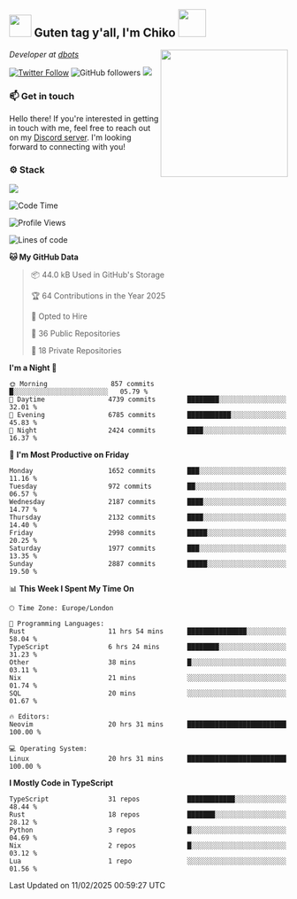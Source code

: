 <h2><img src="https://cdn.discordapp.com/emojis/1100181376730402906.gif?quality=lossless" width="40"> Guten tag y'all, I'm Chiko <img src="https://a.ppy.sh/15907233" width="50"></h2>
<a href="https://cataas.com"><img align='right' src="https://cataas.com/cat" width="230"></a>
<p><em>Developer at <a href="https://github.com/dbotsfun">dbots</a></em></p>

[![Twitter Follow](https://img.shields.io/twitter/follow/chikoxq?label=Follow)](https://twitter.com/intent/follow?screen_name=chikoxq)
![GitHub followers](https://img.shields.io/github/followers/chikof?label=Follow&style=social)
![](https://komarev.com/ghpvc/?username=chikof&color=blue)

### 📫 Get in touch
Hello there! If you're interested in getting in touch with me, feel free to reach out on my [Discord server](https://discord.gg/sejc7TnX6N). I'm looking forward to connecting with you!

### ⚙️ Stack
[![](https://skillicons.dev/icons?i=git,kubernetes,docker,js,ts,cloudflare,css,deno,express,graphql,html,mongodb,nestjs,py,react,apollo,bash,java,lua,nextjs,netlify,nodejs,ps,powershell,rust,neovim,tauri,sentry,postgres,tailwind,prisma,actix,workers)](https://skillicons.dev)

<!--START_SECTION:waka-->
![Code Time](http://img.shields.io/badge/Code%20Time-2%2C088%20hrs%206%20mins-blue)

![Profile Views](http://img.shields.io/badge/Profile%20Views-0-blue)

![Lines of code](https://img.shields.io/badge/From%20Hello%20World%20I%27ve%20Written-8.7%20million%20lines%20of%20code-blue)

**🐱 My GitHub Data** 

> 📦 44.0 kB Used in GitHub's Storage 
 > 
> 🏆 64 Contributions in the Year 2025
 > 
> 💼 Opted to Hire
 > 
> 📜 36 Public Repositories 
 > 
> 🔑 18 Private Repositories 
 > 
**I'm a Night 🦉** 

```text
🌞 Morning                857 commits         █░░░░░░░░░░░░░░░░░░░░░░░░   05.79 % 
🌆 Daytime                4739 commits        ████████░░░░░░░░░░░░░░░░░   32.01 % 
🌃 Evening                6785 commits        ███████████░░░░░░░░░░░░░░   45.83 % 
🌙 Night                  2424 commits        ████░░░░░░░░░░░░░░░░░░░░░   16.37 % 
```
📅 **I'm Most Productive on Friday** 

```text
Monday                   1652 commits        ███░░░░░░░░░░░░░░░░░░░░░░   11.16 % 
Tuesday                  972 commits         ██░░░░░░░░░░░░░░░░░░░░░░░   06.57 % 
Wednesday                2187 commits        ████░░░░░░░░░░░░░░░░░░░░░   14.77 % 
Thursday                 2132 commits        ████░░░░░░░░░░░░░░░░░░░░░   14.40 % 
Friday                   2998 commits        █████░░░░░░░░░░░░░░░░░░░░   20.25 % 
Saturday                 1977 commits        ███░░░░░░░░░░░░░░░░░░░░░░   13.35 % 
Sunday                   2887 commits        █████░░░░░░░░░░░░░░░░░░░░   19.50 % 
```


📊 **This Week I Spent My Time On** 

```text
🕑︎ Time Zone: Europe/London

💬 Programming Languages: 
Rust                     11 hrs 54 mins      ███████████████░░░░░░░░░░   58.04 % 
TypeScript               6 hrs 24 mins       ████████░░░░░░░░░░░░░░░░░   31.23 % 
Other                    38 mins             █░░░░░░░░░░░░░░░░░░░░░░░░   03.11 % 
Nix                      21 mins             ░░░░░░░░░░░░░░░░░░░░░░░░░   01.74 % 
SQL                      20 mins             ░░░░░░░░░░░░░░░░░░░░░░░░░   01.67 % 

🔥 Editors: 
Neovim                   20 hrs 31 mins      █████████████████████████   100.00 % 

💻 Operating System: 
Linux                    20 hrs 31 mins      █████████████████████████   100.00 % 
```

**I Mostly Code in TypeScript** 

```text
TypeScript               31 repos            ████████████░░░░░░░░░░░░░   48.44 % 
Rust                     18 repos            ███████░░░░░░░░░░░░░░░░░░   28.12 % 
Python                   3 repos             █░░░░░░░░░░░░░░░░░░░░░░░░   04.69 % 
Nix                      2 repos             █░░░░░░░░░░░░░░░░░░░░░░░░   03.12 % 
Lua                      1 repo              ░░░░░░░░░░░░░░░░░░░░░░░░░   01.56 % 
```




 Last Updated on 11/02/2025 00:59:27 UTC
<!--END_SECTION:waka-->


<!--
<p align="center">
     <a href="https://discord.gg/HhybNhchcC"><img src="https://invidget.switchblade.xyz/sejc7TnX6N" align="center" ><a>
</p> 
-->

